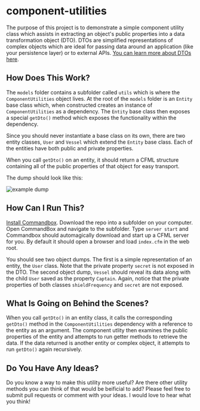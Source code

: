 # component-utilities

The purpose of this project is to demonstrate a simple component utility class which assists in extracting an object's public properties into a data transformation object (DTO). DTOs are simplified representations of complex objects which are ideal for passing data around an application (like your persistence layer) or to external APIs.  [You can learn more about DTOs here](https://en.wikipedia.org/wiki/Data_transfer_object).

## How Does This Work?

The `models` folder contains a subfolder called `utils` which is where the `ComponentUtilities` object lives.  At the root of the `models` folder is an `Entity` base class which, when constructed creates an instance of `ComponentUtilities` as a dependency.  The `Entity` base class then exposes a special `getDto()` method which exposes the functionality within the dependency.

Since you should never instantiate a base class on its own, there are two entity classes, `User` and `Vessel` which extend the `Entity` base class.  Each of the entities have both public and private properties.

When you call `getDto()` on an entity, it should return a CFML structure containing all of the public properties of that object for easy transport.

The dump should look like this:

![example dump](https://i.imgur.com/y5WBWjA.png "example dump")


## How Can I Run This?

[Install Commandbox](https://www.ortussolutions.com/products/commandbox).  Download the repo into a subfolder on your computer.  Open CommandBox and navigate to the subfolder.  Type `server start` and Commandbox should automagically download and start up a CFML server for you.  By default it should open a browser and load `index.cfm` in the web root.

You should see two object dumps. The first is a simple representation of an entity, the `User` class.  Note that the private property `secret` is not exposed in the DTO.  The second object dump, `Vessel` should reveal its data along with the child `User` saved as the property `Captain`.  Again, notice that the private properties of both classes `shieldFrequency` and `secret` are not exposed.

## What Is Going on Behind the Scenes?

When you call `getDto()` in an entity class, it calls the corresponding `getDto()` method in the `ComponentUtilities` dependency with a reference to the entity as an argument.  The component utlity then examines the public properties of the entity and attempts to run getter methods to retrieve the data.  If the data returned is another entity or complex object, it attempts to run `getDto()` again recursively.

## Do You Have Any Ideas?

Do you know a way to make this utility more useful?  Are there other utility methods you can think of that would be beificial to add?  Please feel free to submit pull requests or comment with your ideas. I would love to hear what you think!